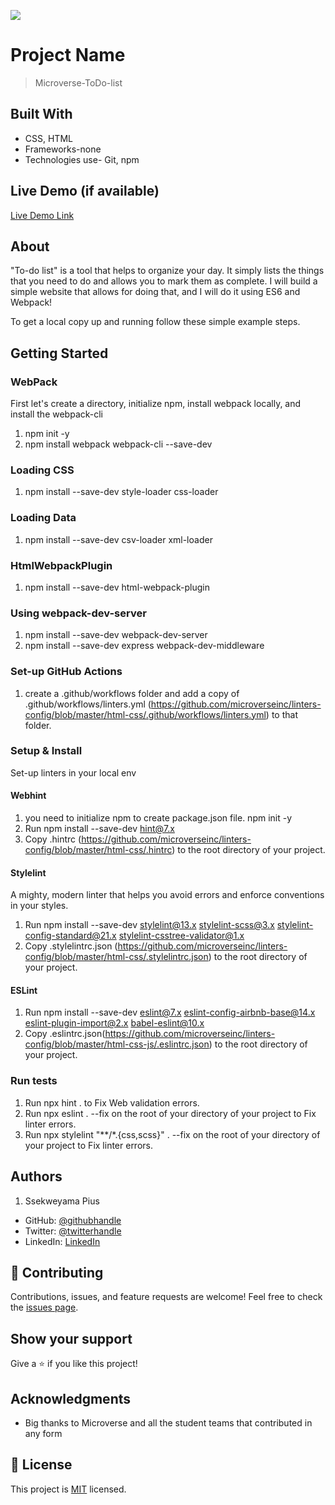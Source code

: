 ![](https://img.shields.io/badge/Microverse-blueviolet)

# Project Name

> Microverse-ToDo-list


## Built With

- CSS, HTML
- Frameworks-none
- Technologies use- Git, npm

## Live Demo (if available)

[Live Demo Link]()


## About

"To-do list" is a tool that helps to organize your day. It simply lists the things that you need to do and allows you to mark them as complete. I will build a simple website that allows for doing that, and I will do it using ES6 and Webpack!


To get a local copy up and running follow these simple example steps.

## Getting Started
### WebPack
First let's create a directory, initialize npm, install webpack locally, and install the webpack-cli
1. npm init -y
2. npm install webpack webpack-cli --save-dev

### Loading CSS
1. npm install --save-dev style-loader css-loader

### Loading Data
1. npm install --save-dev csv-loader xml-loader

### HtmlWebpackPlugin
1. npm install --save-dev html-webpack-plugin

### Using webpack-dev-server
1. npm install --save-dev webpack-dev-server 
2. npm install --save-dev express webpack-dev-middleware

### Set-up GitHub Actions
1. create a .github/workflows folder and add a copy of .github/workflows/linters.yml (https://github.com/microverseinc/linters-config/blob/master/html-css/.github/workflows/linters.yml) to that folder.

### Setup & Install
Set-up linters in your local env
#### Webhint
1. you need to initialize npm to create package.json file.  npm init -y
2. Run npm install --save-dev hint@7.x
3. Copy .hintrc (https://github.com/microverseinc/linters-config/blob/master/html-css/.hintrc) to the root directory of your project.

#### Stylelint
A mighty, modern linter that helps you avoid errors and enforce conventions in your styles.
1. Run npm install --save-dev stylelint@13.x stylelint-scss@3.x stylelint-config-standard@21.x stylelint-csstree-validator@1.x
2. Copy .stylelintrc.json (https://github.com/microverseinc/linters-config/blob/master/html-css/.stylelintrc.json) to the root directory of your project.

#### ESLint
1. Run npm install --save-dev eslint@7.x eslint-config-airbnb-base@14.x eslint-plugin-import@2.x babel-eslint@10.x
2. Copy .eslintrc.json(https://github.com/microverseinc/linters-config/blob/master/html-css-js/.eslintrc.json) to the root directory of your project.

### Run tests

1. Run npx hint . to Fix Web validation errors.
2. Run npx eslint . --fix on the root of your directory of your project to Fix linter errors.
3. Run npx stylelint "**/*.{css,scss}" . --fix  on the root of your directory of your project to Fix linter errors.

## Authors
1. Ssekweyama Pius

- GitHub: [@githubhandle](https://github.com/SSEKPIUS)
- Twitter: [@twitterhandle](https://twitter.com/SSEK_PIUS)
- LinkedIn: [LinkedIn](https://linkedin.com/in/pius-ssekweyama-23665794)

## 🤝 Contributing


Contributions, issues, and feature requests are welcome!
Feel free to check the [issues page](../../issues/).

## Show your support
Give a ⭐️ if you like this project!

## Acknowledgments
- Big thanks to Microverse and all the student teams that contributed in any form

## 📝 License
This project is [MIT](./LICENSE) licensed.
